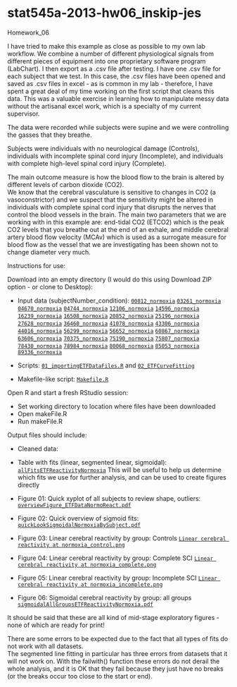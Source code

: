 stat545a-2013-hw06_inskip-jes
=============================

Homework_06

I have tried to make this example as close as possible to my own lab workflow. 
We combine a number of different physiological signals from different pieces of equipment into one proprietary software
program (LabChart).  I then export as a .csv file after testing.  I have one .csv file for each subject that we test. 
In this case, the .csv files have been opened and saved as .csv files in excel - as is common in my lab - therefore, I 
have spent a great deal of my time working on the first script that cleans this data.  This was a valuable exercise 
in learning how to manipulate messy data without the artisanal excel work, which is a specialty of my current supervisor. 

The data were recorded while subjects were supine and we were controlling the gasses that they breathe.  

Subjects were individuals with no neurological damage (Controls), individuals with incomplete spinal cord injury (Incomplete), 
and individuals with complete high-level spinal cord injury (Complete). 

The main outcome measure is how the blood flow to the brain is altered by different levels of carbon dioxide (CO2).  
We know that the cerebral vasculature is sensitive to changes in CO2 (a vasoconstrictor) and we suspect that the 
sensitivity might be altered in individuals with complete spinal cord injury that disrupts the nerves that control the 
blood vessels in the brain.  The main two parameters that we are working with in this example are: end-tidal CO2 (ETCO2) 
which is the peak CO2 levels that you breathe out at the end of an exhale, and middle cerebral artery blood flow velocity (MCAv)
which is used as a surrogate measure for blood flow as the vessel that we are investigating has been shown not to change diameter very much. 



Instructions for use: 

Download into an empty directory (I would do this using Download ZIP option - or clone to Desktop):

* Input data (subjectNumber_condition): 
              [`00812_normoxia`](https://github.com/jinskip/stat545a-2013-hw06_inskip-jes/blob/master/00812_normoxia)
              [`03261_normoxia`](https://github.com/jinskip/stat545a-2013-hw06_inskip-jes/blob/master/03261_normoxia)
              [`04670_normoxia`](https://github.com/jinskip/stat545a-2013-hw06_inskip-jes/blob/master/04670_normoxia)
              [`04744_normoxia`](https://github.com/jinskip/stat545a-2013-hw06_inskip-jes/blob/master/04744_normoxia)
              [`12106_normoxia`](https://github.com/jinskip/stat545a-2013-hw06_inskip-jes/blob/master/12106_normoxia)
              [`14596_normoxia`](https://github.com/jinskip/stat545a-2013-hw06_inskip-jes/blob/master/14596_normoxia)
              [`16239_normoxia`](https://github.com/jinskip/stat545a-2013-hw06_inskip-jes/blob/master/16239_normoxia)
              [`16508_normoxia`](https://github.com/jinskip/stat545a-2013-hw06_inskip-jes/blob/master/16508_normoxia)
              [`20852_normoxia`](https://github.com/jinskip/stat545a-2013-hw06_inskip-jes/blob/master/20852_normoxia)
              [`25196_normoxia`](https://github.com/jinskip/stat545a-2013-hw06_inskip-jes/blob/master/25196_normoxia)
              [`27628_normoxia`](https://github.com/jinskip/stat545a-2013-hw06_inskip-jes/blob/master/27628_normoxia)
              [`36460_normoxia`](https://github.com/jinskip/stat545a-2013-hw06_inskip-jes/blob/master/36460_normoxia)
              [`41078_normoxia`](https://github.com/jinskip/stat545a-2013-hw06_inskip-jes/blob/master/41078_normoxia)
              [`43306_normoxia`](https://github.com/jinskip/stat545a-2013-hw06_inskip-jes/blob/master/43306_normoxia)
              [`44016_normoxia`](https://github.com/jinskip/stat545a-2013-hw06_inskip-jes/blob/master/44016_normoxia)
              [`56299_normoxia`](https://github.com/jinskip/stat545a-2013-hw06_inskip-jes/blob/master/56299_normoxia)
              [`56652_normoxia`](https://github.com/jinskip/stat545a-2013-hw06_inskip-jes/blob/master/56652_normoxia)
              [`60867_normoxia`](https://github.com/jinskip/stat545a-2013-hw06_inskip-jes/blob/master/60867_normoxia)
              [`63606_normoxia`](https://github.com/jinskip/stat545a-2013-hw06_inskip-jes/blob/master/63606_normoxia)
              [`70375_normoxia`](https://github.com/jinskip/stat545a-2013-hw06_inskip-jes/blob/master/70375_normoxia)
              [`75190_normoxia`](https://github.com/jinskip/stat545a-2013-hw06_inskip-jes/blob/master/75190_normoxia)
              [`75807_normoxia`](https://github.com/jinskip/stat545a-2013-hw06_inskip-jes/blob/master/75807_normoxia)
              [`78430_normoxia`](https://github.com/jinskip/stat545a-2013-hw06_inskip-jes/blob/master/78430_normoxia)
              [`78984_normoxia`](https://github.com/jinskip/stat545a-2013-hw06_inskip-jes/blob/master/78984_normoxia)
              [`80068_normoxia`](https://github.com/jinskip/stat545a-2013-hw06_inskip-jes/blob/master/80068_normoxia)
              [`85053_normoxia`](https://github.com/jinskip/stat545a-2013-hw06_inskip-jes/blob/master/85053_normoxia)
              [`89336_normoxia`](https://github.com/jinskip/stat545a-2013-hw06_inskip-jes/blob/master/89336_normoxia)

* Scripts: [`01_importingETFDataFiles.R`](https://github.com/jinskip/stat545a-2013-hw06_inskip-jes/blob/master/01_importingETFDataFiles.R)
            and [`02_ETFCurveFitting`](https://github.com/jinskip/stat545a-2013-hw06_inskip-jes/blob/master/02_ETFCurveFitting.R)

* Makefile-like script: [`Makefile.R`](https://github.com/jinskip/stat545a-2013-hw06_inskip-jes/blob/master/makeFile.R)


Open R and start a fresh RStudio session:

* Set working directory to location where files have been downloaded
* Open makeFile.R 
* Run makeFile.R

Output files should include: 
* Cleaned data: 
* Table with fits (linear, segmented linear, sigmoidal): [`allFitsETFReactivityNormoxia`](https://github.com/jinskip/stat545a-2013-hw06_inskip-jes/blob/master/allFitsETFReactivityNormoxia)
  This will be useful to help us determine which fits we use for further analysis, and can be used to create figures directly 

* Figure 01: Quick xyplot of all subjects to review shape, outliers: [`overviewFigure_ETFDataNormoReact.pdf`](https://github.com/jinskip/stat545a-2013-hw06_inskip-jes/blob/master/overviewFigure_ETFDataNormoReact.pdf)
* Figure 02: Quick overview of sigmoid fits: [`quickLookSigmoidalNormoxiaBySubject.pdf`](https://github.com/jinskip/stat545a-2013-hw06_inskip-jes/blob/master/quickLookSigmoidalNormoxiaBySubject.pdf)
* Figure 03: Linear cerebral reactivity by group: Controls [`Linear cerebral reactivity at normoxia_control.png`](https://github.com/jinskip/stat545a-2013-hw06_inskip-jes/blob/master/Linear%20cerebral%20reactivity%20at%20normoxia_control.png)
* Figure 04: Linear cerebral reactivity by group: Complete SCI [`Linear cerebral reactivity at normoxia_complete.png`](https://github.com/jinskip/stat545a-2013-hw06_inskip-jes/blob/master/Linear%20cerebral%20reactivity%20at%20normoxia_complete.png)
* Figure 05: Linear cerebral reactivity by group: Incomplete SCI [`Linear cerebral reactivity at normoxia_incomplete.png`](https://github.com/jinskip/stat545a-2013-hw06_inskip-jes/blob/master/Linear%20cerebral%20reactivity%20at%20normoxia_incomplete.png)
* Figure 06: Sigmoidal cerebral reactivity by group: all groups [`sigmoidalAllGroupsETFReactivityNormoxia.pdf`](https://github.com/jinskip/stat545a-2013-hw06_inskip-jes/blob/master/sigmoidalAllGroupsETFReactivityNormoxia.pdf)


It should be said that these are all kind of mid-stage exploratory figures - none of which are ready for print!


There are some errors to be expected due to the fact that all types of fits do not work with all datasets.  
The segmented line fitting in particular has three errors from datasets that it will not work on.  With the failwith() function
these errors do not derail the whole analysis, and it is OK that they fail because they just have no breaks (or the breaks occur too close to the start or end). 

